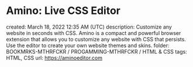 # Amino: Live CSS Editor

created: March 18, 2022 12:35 AM (UTC)
description: Customize any website in seconds with CSS. Amino is a compact and powerful browser extension that allows you to customize any website with CSS that persists. Use the editor to create your own website themes and skins.
folder: BOOKMRKS-MTHRFCKR / PROGAMMING-MTHRFCKR / HTML & CSS
tags: HTML, CSS
url: https://aminoeditor.com
